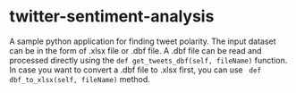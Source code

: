 # twitter-sentiment-analysis
A sample python application for finding tweet polarity. The input dataset can be in the form of .xlsx file or .dbf file. A .dbf file can be read and processed directly using the ` def get_tweets_dbf(self, fileName) ` function. In case you want to convert a .dbf file to .xlsx first, you can use ` def dbf_to_xlsx(self, fileName)` method. 